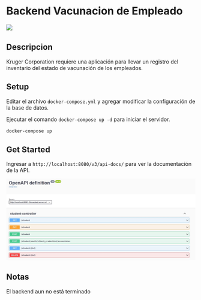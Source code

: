 # Backend Vacunacion de Empleado

![](https://www.incae.edu/sites/default/files/styles/firehose-main-desktop/public/imagen_blog_junio.png?itok=zBJjALxM)

## Descripcion
Kruger Corporation requiere una aplicación para llevar un registro del inventario del estado de vacunación
de los empleados.

## Setup

Editar el archivo ```docker-compose.yml``` y agregar modificar la configuración de la base de datos.

Ejecutar el comando ```docker-compose up -d``` para iniciar el servidor.

```bash 
docker-compose up 
```

## Get Started

Ingresar a ```http://localhost:8080/v3/api-docs/``` para ver la documentación de la API.

![](img\swagger.JPG)


## Notas

El backend aun no está terminado
